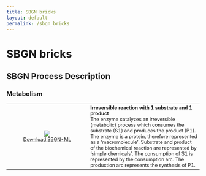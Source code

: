 ```yaml
---
title: SBGN bricks
layout: default
permalink: /sbgn_bricks
---
```


# SBGN bricks

## SBGN Process Description

### Metabolism

<table style="font-size:90%;">
    <tr>
      <td style="width: 200px; text-align: center;"><img src="../sbgn/images/bricks/PD_catalysis_irr_1_1.png"/> <br /> <a href="../sbgn/downloads/bricks/PD_catalysis_irr_1_1.sbgn" target="_blank">Download SBGN-ML</a></td>
      <td><strong>Irreversible reaction with 1 substrate and 1 product</strong><br />
The enzyme catalyzes an irreversible (metabolic) process which consumes the substrate (S1) and produces the product (P1). The enzyme is a protein, therefore represented as a ‘macromolecule’. Substrate and product of the biochemical reaction are represented by ‘simple chemicals’. The consumption of S1 is represented by the consumption arc. The production arc represents the synthesis of P1.</td>
    </tr>
</table>
